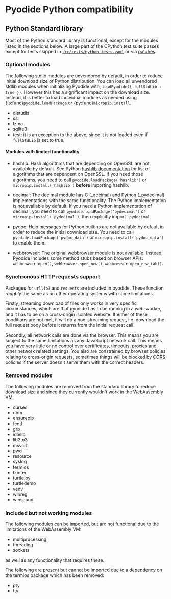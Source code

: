# Pyodide Python compatibility

## Python Standard library

Most of the Python standard library is functional, except for the modules
listed in the sections below. A large part of the CPython test suite passes except for
tests skipped in
[`src/tests/python_tests.yaml`](https://github.com/pyodide/pyodide/blob/main/src/tests/python_tests.yaml)
or via [patches](https://github.com/pyodide/pyodide/tree/main/cpython/patches).

### Optional modules

The following stdlib modules are unvendored by default,
in order to reduce initial download size of Python distribution.
You can load all unvendored stdlib modules
when initializing Pyodide with, `loadPyodide({ fullStdLib : true })`.
However this has a significant impact on the download size.
Instead, it is better to load individual modules as needed using
{js:func}`pyodide.loadPackage` or {py:func}`micropip.install`.

- distutils
- ssl
- lzma
- sqlite3
- test: it is an exception to the above, since it is not loaded even if `fullStdLib` is set to true.

#### Modules with limited functionality

- hashlib: Hash algorithms that are depending on OpenSSL are not available by default.
  See Python [hashlib documentation](https://docs.python.org/3/library/hashlib.html)
  for list of algorithms that are dependent on OpenSSL. If you need those algorithms,
  you need to call `pyodide.loadPackage('hashlib')` or `micropip.install('hashlib')`
  **before** importing hashlib.

- decimal: The decimal module has C (\_decimal) and Python (\_pydecimal) implementations
  with the same functionality. The Python implementation is not available by default.
  If you need a Python implementation of decimal, you need to call
  `pyodide.loadPackage('pydecimal')` or `micropip.install('pydecimal')`,
  then explicitly import `_pydecimal`.

- pydoc: Help messages for Python builtins are not available by default
  in order to reduce the initial download size. You need to call
  `pyodide.loadPackage('pydoc_data')` or `micropip.install('pydoc_data')`
  to enable them.

- webbrowser: The original webbrowser module is not available. Instead,
  Pyodide includes some method stubs based on browser APIs:
  `webbrowser.open()`, `webbrowser.open_new()`, `webbrowser.open_new_tab()`.

### Synchronous HTTP requests support

Packages for `urllib3` and `requests` are included in pyodide. These function
*roughly* the same as on other operating systems with some limitations. 

Firstly, streaming download of files only works in very specific 
circumstances, which are that pyodide has to be running in a web-worker, 
and it has to be on a cross-origin isolated website. If either of these
conditions are not met, it will do a non-streaming request, i.e. download
the full request body before it returns from the initial request call.

Secondly, all network calls are done via the browser. This means you are
subject to the same limitations as any JavaScript network call. This means 
you have very little or no control over certificates, timeouts, proxies and
other network related settings. You also are constrained by browser policies
relating to cross-origin requests, sometimes things will be blocked by CORS
policies if the server doesn't serve them with the correct headers.

### Removed modules

The following modules are removed from the standard library to reduce download size and
since they currently wouldn't work in the WebAssembly VM,

- curses
- dbm
- ensurepip
- fcntl
- grp
- idlelib
- lib2to3
- msvcrt
- pwd
- resource
- syslog
- termios
- tkinter
- turtle.py
- turtledemo
- venv
- winreg
- winsound

### Included but not working modules

The following modules can be imported, but are not functional due to the limitations of the WebAssembly VM:

- multiprocessing
- threading
- sockets

as well as any functionality that requires these.

The following are present but cannot be imported due to a dependency on the termios package which has been removed:

- pty
- tty
